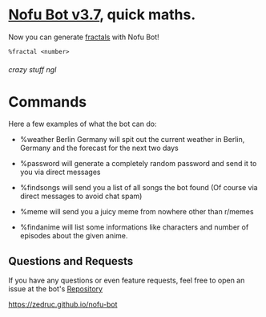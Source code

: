 # [Nofu Bot v3.7](https://top.gg/bot/760905298990202901), quick maths.

  
  

Now you can generate [fractals](https://en.wikipedia.org/wiki/Fractal) with Nofu Bot!

  

`%fractal <number>`

  

<h6  class="subtext">crazy stuff ngl</h6>

  

  

  

# Commands

  

  

  

Here a few examples of what the bot can do:

  

  

- %weather Berlin Germany will spit out the current weather in Berlin, Germany and the forecast for the next two days

  

  

- %password will generate a completely random password and send it to you via direct messages

  

  

- %findsongs will send you a list of all songs the bot found (Of course via direct messages to avoid chat spam)

  

  

- %meme will send you a juicy meme from nowhere other than r/memes

  

  

- %findanime will list some informations like characters and number of episodes about the given anime.


  

## Questions and Requests

  

  

  

If you have any questions or even feature requests, feel free to open an issue at the bot's [Repository](https://github.com/Zedruc/nofu-bot/issues)

  

  

  

https://zedruc.github.io/nofu-bot